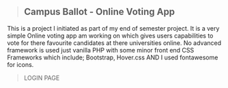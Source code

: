 > ## Campus Ballot - Online Voting App

This is a project I initiated as part of my end of semester project. It is a very simple Online voting app am working on which gives users capabilities to vote for there favourite candidates at there universities online. No advanced framework is used just vanilla PHP with some minor front end CSS Frameworks which include; Bootstrap, Hover.css AND I used fontawesome for icons.

>LOGIN PAGE


